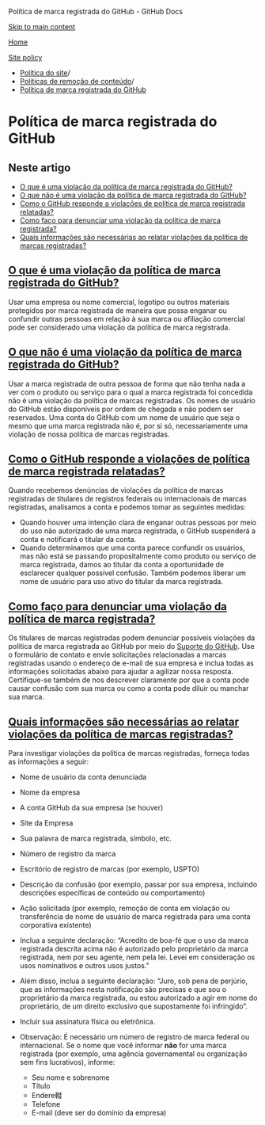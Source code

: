 Política de marca registrada do GitHub - GitHub Docs

[Skip to main content](#main-content)

[Home](/pt)

[Site policy](/pt/site-policy)

* [Política do site](/pt/site-policy)/
* [Políticas de remoção de conteúdo](/pt/site-policy/content-removal-policies)/
* [Política de marca registrada do GitHub](/pt/site-policy/content-removal-policies/github-trademark-policy)

Política de marca registrada do GitHub
==========

Neste artigo
----------

* [O que é uma violação da política de marca registrada do GitHub?](#what-is-a-github-trademark-policy-violation)
* [O que não é uma violação da política de marca registrada do GitHub?](#what-is-not-a-github-trademark-policy-violation)
* [Como o GitHub responde a violações de política de marca registrada relatadas?](#how-does-github-respond-to-reported-trademark-policy-violations)
* [Como faço para denunciar uma violação da política de marca registrada?](#how-do-i-report-a-trademark-policy-violation)
* [Quais informações são necessárias ao relatar violações da política de marcas registradas?](#what-information-is-required-when-reporting-trademark-policy-violations)

[O que é uma violação da política de marca registrada do GitHub?](#what-is-a-github-trademark-policy-violation)
----------

Usar uma empresa ou nome comercial, logotipo ou outros materiais protegidos por marca registrada de maneira que possa enganar ou confundir outras pessoas em relação à sua marca ou afiliação comercial pode ser considerado uma violação da política de marca registrada.

[O que não é uma violação da política de marca registrada do GitHub?](#what-is-not-a-github-trademark-policy-violation)
----------

Usar a marca registrada de outra pessoa de forma que não tenha nada a ver com o produto ou serviço para o qual a marca registrada foi concedida não é uma violação da política de marcas registradas. Os nomes de usuário do GitHub estão disponíveis por ordem de chegada e não podem ser reservados. Uma conta do GitHub com um nome de usuário que seja o mesmo que uma marca registrada não é, por si só, necessariamente uma violação de nossa política de marcas registradas.

[Como o GitHub responde a violações de política de marca registrada relatadas?](#how-does-github-respond-to-reported-trademark-policy-violations)
----------

Quando recebemos denúncias de violações da política de marcas registradas de titulares de registros federais ou internacionais de marcas registradas, analisamos a conta e podemos tomar as seguintes medidas:

* Quando houver uma intenção clara de enganar outras pessoas por meio do uso não autorizado de uma marca registrada, o GitHub suspenderá a conta e notificará o titular da conta.
* Quando determinamos que uma conta parece confundir os usuários, mas não está se passando propositalmente como produto ou serviço de marca registrada, damos ao titular da conta a oportunidade de esclarecer qualquer possível confusão. Também podemos liberar um nome de usuário para uso ativo do titular da marca registrada.

[Como faço para denunciar uma violação da política de marca registrada?](#how-do-i-report-a-trademark-policy-violation)
----------

Os titulares de marcas registradas podem denunciar possíveis violações da política de marca registrada ao GitHub por meio do [Suporte do GitHub](https://support.github.com/). Use o formulário de contato e envie solicitações relacionadas a marcas registradas usando o endereço de e-mail de sua empresa e inclua todas as informações solicitadas abaixo para ajudar a agilizar nossa resposta. Certifique-se também de nos descrever claramente por que a conta pode causar confusão com sua marca ou como a conta pode diluir ou manchar sua marca.

[Quais informações são necessárias ao relatar violações da política de marcas registradas?](#what-information-is-required-when-reporting-trademark-policy-violations)
----------

Para investigar violações da política de marcas registradas, forneça todas as informações a seguir:

* Nome de usuário da conta denunciada

* Nome da empresa

* A conta GitHub da sua empresa (se houver)

* Site da Empresa

* Sua palavra de marca registrada, símbolo, etc.

* Número de registro da marca

* Escritório de registro de marcas (por exemplo, USPTO)

* Descrição da confusão (por exemplo, passar por sua empresa, incluindo descrições específicas de conteúdo ou comportamento)

* Ação solicitada (por exemplo, remoção de conta em violação ou transferência de nome de usuário de marca registrada para uma conta corporativa existente)

* Inclua a seguinte declaração: “Acredito de boa-fé que o uso da marca registrada descrita acima não é autorizado pelo proprietário da marca registrada, nem por seu agente, nem pela lei. Levei em consideração os usos nominativos e outros usos justos."

* Além disso, inclua a seguinte declaração: “Juro, sob pena de perjúrio, que as informações nesta notificação são precisas e que sou o proprietário da marca registrada, ou estou autorizado a agir em nome do proprietário, de um direito exclusivo que supostamente foi infringido”.

* Incluir sua assinatura física ou eletrônica.

* Observação: É necessário um número de registro de marca federal ou internacional. Se o nome que você informar **não** for uma marca registrada (por exemplo, uma agência governamental ou organização sem fins lucrativos), informe:

  * Seu nome e sobrenome
  * Título
  * Endere輟
  * Telefone
  * E-mail (deve ser do domínio da empresa)
